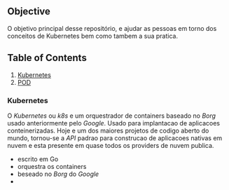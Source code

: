 ## Objective
O objetivo principal desse repositório, e ajudar as pessoas em torno dos conceitos de Kubernetes bem como tambem a sua pratica.

## Table of Contents
1. [Kubernetes](#Kubernetes)
2. [POD](#POD)

### Kubernetes
O *Kubernetes* ou *k8s* e um orquestrador de containers baseado no *Borg* usado anteriormente pelo *Google*. Usado para implantacao de aplicacoes conteinerizadas. Hoje e um dos maiores projetos de codigo aberto do mundo, tornou-se a *API* padrao para construcao de aplicacoes nativas em nuvem e esta presente em quase todos os providers de nuvem publica.
- escrito em Go
- orquestra os containers
- beseado no *Borg* do *Google*
- 

